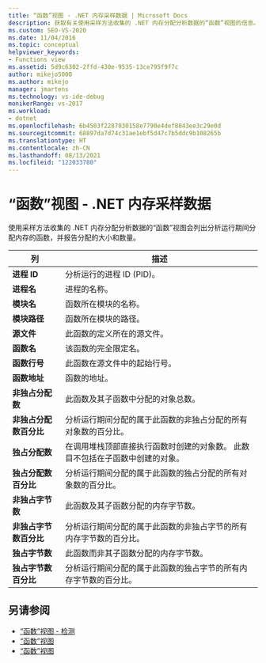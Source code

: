 ```yaml
---
title: “函数”视图 - .NET 内存采样数据 | Microsoft Docs
description: 获取有关使用采样方法收集的 .NET 内存分配分析数据的“函数”视图的信息。
ms.custom: SEO-VS-2020
ms.date: 11/04/2016
ms.topic: conceptual
helpviewer_keywords:
- Functions view
ms.assetid: 5d9c6302-2ffd-430e-9535-13ce795f9f7c
author: mikejo5000
ms.author: mikejo
manager: jmartens
ms.technology: vs-ide-debug
monikerRange: vs-2017
ms.workload:
- dotnet
ms.openlocfilehash: 6b4503f2287030158e7790e4def8843ee3c29e0d
ms.sourcegitcommit: 68897da7d74c31ae1ebf5d47c7b5ddc9b108265b
ms.translationtype: HT
ms.contentlocale: zh-CN
ms.lasthandoff: 08/13/2021
ms.locfileid: "122033780"
---
```

# <a name="functions-view---net-memory-sampling-data"></a>“函数”视图 - .NET 内存采样数据
使用采样方法收集的 .NET 内存分配分析数据的“函数”视图会列出分析运行期间分配内存的函数，并报告分配的大小和数量。

|列|描述|
|------------|-----------------|
|**进程 ID**|分析运行的进程 ID (PID)。|
|**进程名**|进程的名称。|
|**模块名**|函数所在模块的名称。|
|**模块路径**|函数所在模块的路径。|
|**源文件**|此函数的定义所在的源文件。|
|**函数名**|该函数的完全限定名。|
|**函数行号**|此函数在源文件中的起始行号。|
|**函数地址**|函数的地址。|
|**非独占分配数**|此函数及其子函数中分配的对象总数。|
|**非独占分配数百分比**|分析运行期间分配的属于此函数的非独占分配的所有对象数的百分比。|
|**独占分配数**|在调用堆栈顶部直接执行函数时创建的对象数。 此数目不包括在子函数中创建的对象。|
|**独占分配数百分比**|分析运行期间分配的属于此函数的独占分配的所有对象数的百分比。|
|**非独占字节数**|此函数及其子函数分配的内存字节数。|
|**非独占字节数百分比**|分析运行期间分配的属于此函数的非独占字节的所有内存字节数的百分比。|
|**独占字节数**|此函数而非其子函数分配的内存字节数。|
|**独占字节数百分比**|分析运行期间分配的属于此函数的独占字节的所有内存字节数的百分比。|

## <a name="see-also"></a>另请参阅
- [“函数”视图 - 检测](../profiling/functions-view-dotnet-memory-instrumentation-data.md)
- [“函数”视图](../profiling/functions-view-sampling-data.md)
- [“函数”视图](../profiling/functions-view-instrumentation-data.md)
